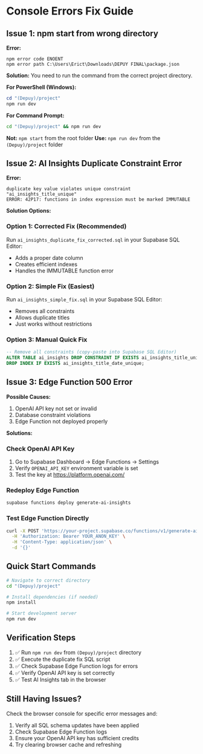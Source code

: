 # Console Errors Fix Guide

## Issue 1: npm start from wrong directory

**Error:**
```
npm error code ENOENT
npm error path C:\Users\Erict\Downloads\DEPUY FINAL\package.json
```

**Solution:**
You need to run the command from the correct project directory.

**For PowerShell (Windows):**
```powershell
cd "(Depuy)/project"
npm run dev
```

**For Command Prompt:**
```cmd
cd "(Depuy)/project" && npm run dev
```

**Not:** `npm start` from the root folder
**Use:** `npm run dev` from the `(Depuy)/project` folder

## Issue 2: AI Insights Duplicate Constraint Error

**Error:**
```
duplicate key value violates unique constraint "ai_insights_title_unique"
ERROR: 42P17: functions in index expression must be marked IMMUTABLE
```

**Solution Options:**

### Option 1: Corrected Fix (Recommended)
Run `ai_insights_duplicate_fix_corrected.sql` in your Supabase SQL Editor:
- Adds a proper date column
- Creates efficient indexes
- Handles the IMMUTABLE function error

### Option 2: Simple Fix (Easiest)
Run `ai_insights_simple_fix.sql` in your Supabase SQL Editor:
- Removes all constraints
- Allows duplicate titles
- Just works without restrictions

### Option 3: Manual Quick Fix
```sql
-- Remove all constraints (copy-paste into Supabase SQL Editor)
ALTER TABLE ai_insights DROP CONSTRAINT IF EXISTS ai_insights_title_unique;
DROP INDEX IF EXISTS ai_insights_title_date_unique;
```

## Issue 3: Edge Function 500 Error

**Possible Causes:**
1. OpenAI API key not set or invalid
2. Database constraint violations
3. Edge Function not deployed properly

**Solutions:**

### Check OpenAI API Key
1. Go to Supabase Dashboard → Edge Functions → Settings
2. Verify `OPENAI_API_KEY` environment variable is set
3. Test the key at https://platform.openai.com/

### Redeploy Edge Function
```bash
supabase functions deploy generate-ai-insights
```

### Test Edge Function Directly
```bash
curl -X POST 'https://your-project.supabase.co/functions/v1/generate-ai-insights' \
  -H 'Authorization: Bearer YOUR_ANON_KEY' \
  -H 'Content-Type: application/json' \
  -d '{}'
```

## Quick Start Commands

```bash
# Navigate to correct directory
cd "(Depuy)/project"

# Install dependencies (if needed)
npm install

# Start development server
npm run dev
```

## Verification Steps

1. ✅ Run `npm run dev` from `(Depuy)/project` directory
2. ✅ Execute the duplicate fix SQL script
3. ✅ Check Supabase Edge Function logs for errors
4. ✅ Verify OpenAI API key is set correctly
5. ✅ Test AI Insights tab in the browser

## Still Having Issues?

Check the browser console for specific error messages and:
1. Verify all SQL schema updates have been applied
2. Check Supabase Edge Function logs
3. Ensure your OpenAI API key has sufficient credits
4. Try clearing browser cache and refreshing 
